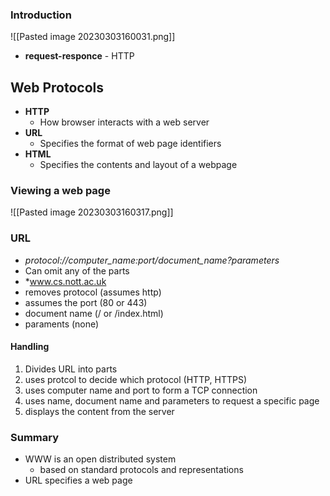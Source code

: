 
### Introduction 

![[Pasted image 20230303160031.png]]

- **request-responce** - HTTP

## Web Protocols

- **HTTP**
	- How browser interacts with a web server
- **URL**
	- Specifies the format of web page identifiers
- **HTML**
	- Specifies the contents and layout of a webpage 

### Viewing a web page 
![[Pasted image 20230303160317.png]]

### URL
- *protocol://computer_name:port/document_name?parameters*
- Can omit any of the parts 
- *www.cs.nott.ac.uk
- removes protocol (assumes http)
- assumes the port (80 or 443)
- document name (/ or /index.html)
- paraments (none)


#### Handling 
1. Divides URL into parts
2. uses protcol to decide which protocol (HTTP, HTTPS)
3. uses computer name and port to form a TCP connection
4. uses name, document name and parameters to request a specific page 
5. displays the content from the server 

### Summary
- WWW is an open distributed system
	- based on standard protocols and representations
- URL specifies a web page 


